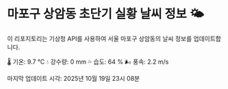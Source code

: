
# 마포구 상암동 초단기 실황 날씨 정보 🌤️

이 리포지토리는 기상청 API를 사용하여 서울 마포구 상암동의 날씨 정보를 업데이트합니다. 

🌡️ 기온: 9.7 ℃
💧 강수량: 0 mm
💦 습도: 64 %
🌬️ 풍속: 2.2 m/s

마지막 업데이트 시각: 2025년 10월 19일 23시 08분    
